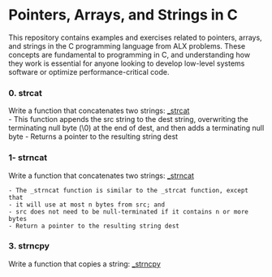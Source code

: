 # Pointers, Arrays, and Strings in C

This repository contains examples and exercises related to pointers, arrays, and strings in the C programming language from ALX problems. These concepts are fundamental to programming in C, and understanding how they work is essential for anyone looking to develop low-level systems software or optimize performance-critical code.

### 0. strcat 
Write a function that concatenates two strings: [_strcat](0x06-pointers_arrays_strings/0-strcat.c) <br>
	- This function appends the src string to the dest string, overwriting the terminating null byte (\0) at the end of dest, and then adds a terminating null byte
	- Returns a pointer to the resulting string dest

### 1- strncat
Write a function that concatenates two strings: [_strncat](0x06-pointers_arrays_strings/1-strncat.c) <br>

	- The _strncat function is similar to the _strcat function, except that
	- it will use at most n bytes from src; and
	- src does not need to be null-terminated if it contains n or more bytes
	- Return a pointer to the resulting string dest

### 3. strncpy
Write a function that copies a string: [_strncpy](0x06-pointers_arrays_strings/2-strncpy.c) <br>
